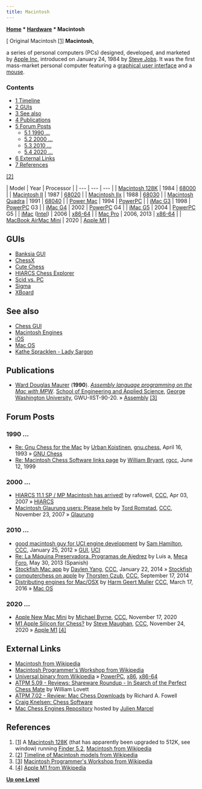 ```yaml
---
title: Macintosh
---
```

**[Home](Home "Home") \* [Hardware](Hardware "Hardware") \* Macintosh**



[ Original Macintosh <a id="cite-note-1" href="#cite-ref-1">[1]</a>
**Macintosh**,  

a series of personal computers (PCs) designed, developed, and marketed by [Apple Inc](index.php?title=Apple&action=edit&redlink=1 "Apple (page does not exist)"), introduced on January 24, 1984 by [Steve Jobs](https://en.wikipedia.org/wiki/Steve_Jobs). It was the first mass-market personal computer featuring a [graphical user interface](https://en.wikipedia.org/wiki/Graphical_user_interface) and a [mouse](https://en.wikipedia.org/wiki/Mouse_%28computing%29). 



### Contents


* [1 Timeline](#timeline)
* [2 GUIs](#guis)
* [3 See also](#see-also)
* [4 Publications](#publications)
* [5 Forum Posts](#forum-posts)
	+ [5.1 1990 ...](#1990-...)
	+ [5.2 2000 ...](#2000-...)
	+ [5.3 2010 ...](#2010-...)
	+ [5.4 2020 ...](#2020-...)
* [6 External Links](#external-links)
* [7 References](#references)






<a id="cite-note-2" href="#cite-ref-2">[2]</a>





|  Model
 |  Year
 |  Processor
 |
| --- | --- | --- |
| [Macintosh 128K](https://en.wikipedia.org/wiki/Macintosh_128K) |  1984
 | [68000](68000 "68000") |
| [Macintosh II](https://en.wikipedia.org/wiki/Macintosh_II) |  1987
 | [68020](68020 "68020") |
| [Macintosh IIx](https://en.wikipedia.org/wiki/Macintosh_IIx) |  1988
 | [68030](68030 "68030") |
| [Macintosh Quadra](https://en.wikipedia.org/wiki/Macintosh_Quadra) |  1991
 | [68040](index.php?title=68040&action=edit&redlink=1 "68040 (page does not exist)") |
| [Power Mac](https://en.wikipedia.org/wiki/Power_Macintosh) |  1994
 | [PowerPC](PowerPC "PowerPC") |
| [iMac G3](https://en.wikipedia.org/wiki/IMac_G3) |  1998
 | [PowerPC](PowerPC "PowerPC") G3
 |
| [iMac G4](https://en.wikipedia.org/wiki/IMac_G4) |  2002
 | [PowerPC](PowerPC "PowerPC") G4
 |
| [iMac G5](https://en.wikipedia.org/wiki/IMac_G5) |  2004
 | [PowerPC](PowerPC "PowerPC") G5
 |
| [iMac](https://en.wikipedia.org/wiki/IMac_%28Intel-based%29) ([Intel](Intel "Intel"))
 |  2006
 | [x86-64](X86-64 "X86-64") |
| [Mac Pro](https://en.wikipedia.org/wiki/Mac_Pro) |  2006, 2013
 | [x86-64](X86-64 "X86-64") |
| [MacBook Air](https://en.wikipedia.org/wiki/MacBook_Air)[Mac Mini](https://en.wikipedia.org/wiki/Mac_Mini) |  2020
 | [Apple M1](index.php?title=Apple_M1&action=edit&redlink=1 "Apple M1 (page does not exist)") |


## GUIs


* [Banksia GUI](Banksia_GUI "Banksia GUI")
* [ChessX](ChessX "ChessX")
* [Cute Chess](Cute_Chess "Cute Chess")
* [HIARCS Chess Explorer](HIARCS_Chess_Explorer "HIARCS Chess Explorer")
* [Scid vs. PC](Scid_vs._PC "Scid vs. PC")
* [Sigma](index.php?title=Sigma&action=edit&redlink=1 "Sigma (page does not exist)")
* [XBoard](XBoard "XBoard")


## See also


* [Chess GUI](GUI "GUI")
* [Macintosh Engines](Category:Mac "Category:Mac")
* [iOS](index.php?title=IOS&action=edit&redlink=1 "IOS (page does not exist)")
* [Mac OS](Mac_OS "Mac OS")
* [Kathe Spracklen - Lady Sargon](Kathe_Spracklen#LadySargon "Kathe Spracklen")


## Publications


* [Ward Douglas Maurer](Ward_Douglas_Maurer "Ward Douglas Maurer") (**1990**). *[Assembly language programming on the Mac with MPW](http://www.worldcat.org/title/assembly-language-programming-on-the-mac-with-mpw-second-draft/oclc/22190641)*. [School of Engineering and Applied Science](https://en.wikipedia.org/wiki/George_Washington_University_School_of_Engineering_and_Applied_Science), [George Washington University](https://en.wikipedia.org/wiki/George_Washington_University), GWU-IIST-90-20. » [Assembly](Assembly "Assembly") <a id="cite-note-3" href="#cite-ref-3">[3]</a>


## Forum Posts


### 1990 ...


* [Re: Gnu Chess for the Mac](http://groups.google.com/group/gnu.chess/browse_frm/thread/185bde65b524170d) by [Urban Koistinen](Urban_Koistinen "Urban Koistinen"), [gnu.chess](GNU_Chess#NewsGroup "GNU Chess"), April 16, 1993 » [GNU Chess](GNU_Chess "GNU Chess")
* [Re: Macintosh Chess Software links page](https://groups.google.com/g/rec.games.chess.computer/c/tBLgKkNG5sg/m/4b0mL-o6lv0J) by [William Bryant](William_Bryant "William Bryant"), [rgcc](Computer_Chess_Forums "Computer Chess Forums"), June 12, 1999


### 2000 ...


* [HIARCS 11.1 SP / MP Macintosh has arrived!](http://www.talkchess.com/forum/viewtopic.php?t=12843) by rafowell, [CCC](CCC "CCC"), Apr 03, 2007 » [HIARCS](HIARCS "HIARCS")
* [Macintosh Glaurung users: Please help](http://www.talkchess.com/forum/viewtopic.php?t=17984) by [Tord Romstad](Tord_Romstad "Tord Romstad"), [CCC](CCC "CCC"), November 23, 2007 » [Glaurung](Glaurung "Glaurung")


### 2010 ...


* [good macintosh guy for UCI engine development](http://www.talkchess.com/forum/viewtopic.php?t=42154) by [Sam Hamilton](Sam_Hamilton "Sam Hamilton"), [CCC](CCC "CCC"), January 25, 2012 » [GUI](GUI "GUI"), [UCI](UCI "UCI")
* [Re: La Máquina Preservadora. Programas de Ajedrez](http://www.foro.meca-web.es/viewtopic.php?f=9&t=72&start=10#p1706) by Luis a, [Meca Foro](Computer_Chess_Forums "Computer Chess Forums"), May 30, 2013 (Spanish)
* [Stockfish Mac app](http://www.talkchess.com/forum/viewtopic.php?t=50992) by [Daylen Yang](Daylen_Yang "Daylen Yang"), [CCC](CCC "CCC"), January 22, 2014 » [Stockfish](Stockfish "Stockfish")
* [computerchess on apple](http://www.talkchess.com/forum/viewtopic.php?t=53733) by [Thorsten Czub](Thorsten_Czub "Thorsten Czub"), [CCC](CCC "CCC"), September 17, 2014
* [Distributing engines for Mac/OSX](http://www.talkchess.com/forum/viewtopic.php?t=59544) by [Harm Geert Muller](Harm_Geert_Muller "Harm Geert Muller") [CCC](CCC "CCC"), March 17, 2016 » [Mac OS](Mac_OS "Mac OS")


### 2020 ...


* [Apple New Mac Mini](http://www.talkchess.com/forum3/viewtopic.php?f=2&t=75852) by [Michael Byrne](Michael_Byrne "Michael Byrne"), [CCC](CCC "CCC"), November 17, 2020
* [M1 Apple Silicon for Chess?](http://www.talkchess.com/forum3/viewtopic.php?f=2&t=75911) by [Steve Maughan](Steve_Maughan "Steve Maughan"), [CCC](CCC "CCC"), November 24, 2020 » [Apple M1](index.php?title=Apple_M1&action=edit&redlink=1 "Apple M1 (page does not exist)") <a id="cite-note-4" href="#cite-ref-4">[4]</a>


## External Links


* [Macintosh from Wikipedia](https://en.wikipedia.org/wiki/Macintosh)
* [Macintosh Programmer's Workshop from Wikipedia](https://en.wikipedia.org/wiki/Macintosh_Programmer%27s_Workshop)
* [Universal binary from Wikipedia](https://en.wikipedia.org/wiki/Universal_binary) » [PowerPC](PowerPC "PowerPC"), [x86](X86 "X86"), [x86-64](X86-64 "X86-64")
* [ATPM 5.09 - Reviews: Shareware Roundup - In Search of the Perfect Chess Mate](http://www.atpm.com/5.09/roundup.shtml) by William Lovett
* [ATPM 7.02 - Review: Mac Chess Downloads](http://www.atpm.com/7.02/chess.shtml) by Richard A. Fowell
* [Craig Knelsen: Chess Software](http://www.knelsen-clan.ca/craig/chess/software.html)
* [Mac Chess Engines Repository](http://julien.marcel.free.fr/macchess/Chess_on_Mac/Engines.html) hosted by [Julien Marcel](Julien_Marcel "Julien Marcel")


## References


1. <a id="cite-ref-1" href="#cite-note-1">[1]</a> A [Macintosh 128K](https://en.wikipedia.org/wiki/Macintosh_128K) (that has apparently been upgraded to 512K, see window) running [Finder 5.2](https://en.wikipedia.org/wiki/Finder_%28software%29), [Macintosh from Wikipedia](https://en.wikipedia.org/wiki/Macintosh)
2. <a id="cite-ref-2" href="#cite-note-2">[2]</a> [Timeline of Macintosh models from Wikipedia](https://en.wikipedia.org/wiki/Timeline_of_Macintosh_models)
3. <a id="cite-ref-3" href="#cite-note-3">[3]</a> [Macintosh Programmer's Workshop from Wikipedia](https://en.wikipedia.org/wiki/Macintosh_Programmer%27s_Workshop)
4. <a id="cite-ref-4" href="#cite-note-4">[4]</a> [Apple M1 from Wikipedia](https://en.wikipedia.org/wiki/Apple_M1)

**[Up one Level](Hardware "Hardware")**







 
